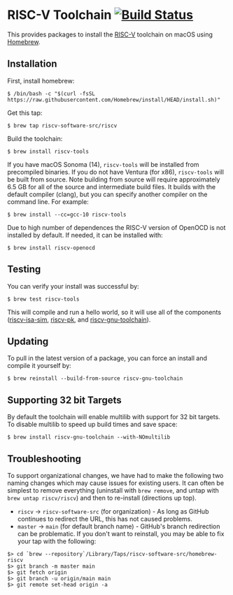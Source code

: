 RISC-V Toolchain [![Build Status](https://github.com/riscv/homebrew-riscv/actions/workflows/macos-ci.yml/badge.svg)](https://github.com/riscv/homebrew-riscv/actions/workflows/macos-ci.yml)
================

This provides packages to install the [RISC-V](http://riscv.org) toolchain on macOS using [Homebrew](http://brew.sh).


Installation
------------

First, install homebrew:

    $ /bin/bash -c "$(curl -fsSL https://raw.githubusercontent.com/Homebrew/install/HEAD/install.sh)"

Get this tap:

    $ brew tap riscv-software-src/riscv

Build the toolchain:

    $ brew install riscv-tools

If you have macOS Sonoma (14), `riscv-tools` will be installed from precompiled binaries. If you do not have Ventura (for x86), `riscv-tools` will be built from source. Note building from source will require approximately 6.5 GB for all of the source and intermediate build files. It builds with the default compiler (clang), but you can specify another compiler on the command line. For example:

    $ brew install --cc=gcc-10 riscv-tools

Due to high number of dependences the RISC-V version of OpenOCD is not installed by default. If needed, it can be installed with:

    $ brew install riscv-openocd

Testing
-------

You can verify your install was successful by:

    $ brew test riscv-tools

This will compile and run a hello world, so it will use all of the components ([riscv-isa-sim](http://github.com/riscv/riscv-isa-sim), [riscv-pk](http://github.com/riscv/riscv-pk), and [riscv-gnu-toolchain](http://github.com/riscv/riscv-gnu-toolchain)).


Updating
--------

To pull in the latest version of a package, you can force an install and compile it yourself by:

    $ brew reinstall --build-from-source riscv-gnu-toolchain

Supporting 32 bit Targets
-------------------------

By default the toolchain will enable multilib with support for 32 bit targets. To disable multilib to speed up build times and save space:

    $ brew install riscv-gnu-toolchain --with-NOmultilib


Troubleshooting
---------------
To support organizational changes, we have had to make the following two naming changes which may cause issues for existing users. It can often be simplest to remove everything (uninstall with `brew remove`, and untap with `brew untap riscv/riscv`) and then to re-install (directions up top). 

* `riscv` -> `riscv-software-src` (for organization) - As long as GitHub continues to redirect the URL, this has not caused problems.
* `master` -> `main` (for default branch name) - GitHub's branch redirection can be problematic. If you don't want to reinstall, you may be able to fix your tap with the following:
```
$> cd `brew --repository`/Library/Taps/riscv-software-src/homebrew-riscv
$> git branch -m master main
$> git fetch origin
$> git branch -u origin/main main
$> git remote set-head origin -a
```
